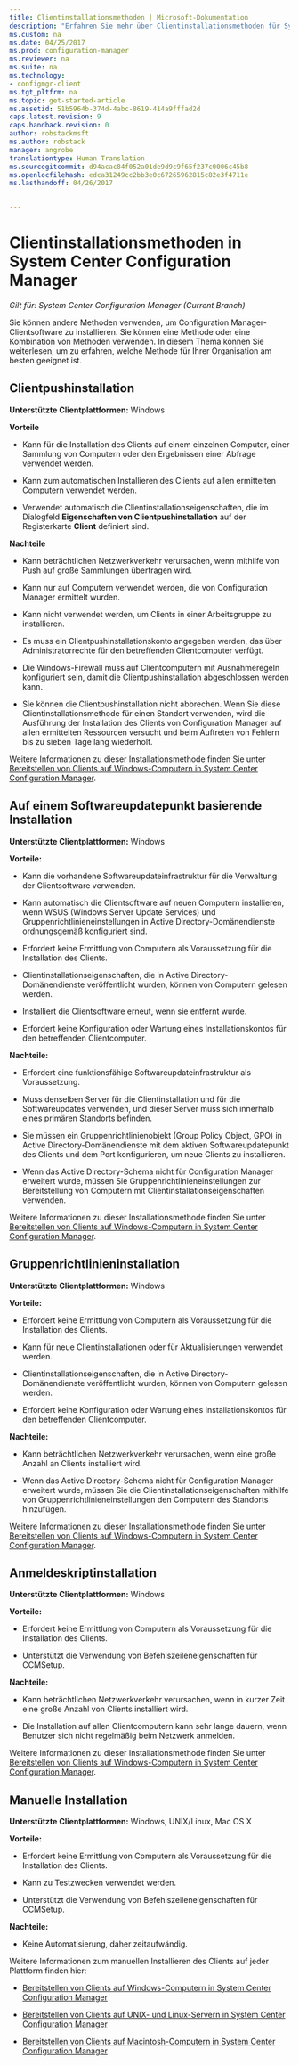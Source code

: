 ```yaml
---
title: Clientinstallationsmethoden | Microsoft-Dokumentation
description: "Erfahren Sie mehr über Clientinstallationsmethoden für System Center Configuration Manager."
ms.custom: na
ms.date: 04/25/2017
ms.prod: configuration-manager
ms.reviewer: na
ms.suite: na
ms.technology:
- configmgr-client
ms.tgt_pltfrm: na
ms.topic: get-started-article
ms.assetid: 51b5964b-374d-4abc-8619-414a9fffad2d
caps.latest.revision: 9
caps.handback.revision: 0
author: robstackmsft
ms.author: robstack
manager: angrobe
translationtype: Human Translation
ms.sourcegitcommit: d94acac84f052a01de9d9c9f65f237c0006c45b8
ms.openlocfilehash: edca31249cc2bb3e0c67265962815c82e3f4711e
ms.lasthandoff: 04/26/2017


---
```

# <a name="client-installation-methods-in-system-center-configuration-manager"></a>Clientinstallationsmethoden in System Center Configuration Manager

*Gilt für: System Center Configuration Manager (Current Branch)*

Sie können andere Methoden verwenden, um Configuration Manager-Clientsoftware zu installieren. Sie können eine Methode oder eine Kombination von Methoden verwenden. In diesem Thema können Sie weiterlesen, um zu erfahren, welche Methode für Ihrer Organisation am besten geeignet ist.  

## <a name="client-push-installation"></a>Clientpushinstallation  

 **Unterstützte Clientplattformen:** Windows  

 **Vorteile**  

-   Kann für die Installation des Clients auf einem einzelnen Computer, einer Sammlung von Computern oder den Ergebnissen einer Abfrage verwendet werden.  

-   Kann zum automatischen Installieren des Clients auf allen ermittelten Computern verwendet werden.  

-   Verwendet automatisch die Clientinstallationseigenschaften, die im Dialogfeld **Eigenschaften von Clientpushinstallation** auf der Registerkarte **Client** definiert sind.  

 **Nachteile**  

-   Kann beträchtlichen Netzwerkverkehr verursachen, wenn mithilfe von Push auf große Sammlungen übertragen wird.  

-   Kann nur auf Computern verwendet werden, die von Configuration Manager ermittelt wurden.  

-   Kann nicht verwendet werden, um Clients in einer Arbeitsgruppe zu installieren.  

-   Es muss ein Clientpushinstallationskonto angegeben werden, das über Administratorrechte für den betreffenden Clientcomputer verfügt.  

-   Die Windows-Firewall muss auf Clientcomputern mit Ausnahmeregeln konfiguriert sein, damit die Clientpushinstallation abgeschlossen werden kann.  

-   Sie können die Clientpushinstallation nicht abbrechen. Wenn Sie diese Clientinstallationsmethode für einen Standort verwenden, wird die Ausführung der Installation des Clients von Configuration Manager auf allen ermittelten Ressourcen versucht und beim Auftreten von Fehlern bis zu sieben Tage lang wiederholt.  

 Weitere Informationen zu dieser Installationsmethode finden Sie unter [Bereitstellen von Clients auf Windows-Computern in System Center Configuration Manager](../../../../core/clients/deploy/deploy-clients-to-windows-computers.md).  

## <a name="software-update-point-based-installation"></a>Auf einem Softwareupdatepunkt basierende Installation  
 **Unterstützte Clientplattformen:** Windows  

 **Vorteile:**  

-   Kann die vorhandene Softwareupdateinfrastruktur für die Verwaltung der Clientsoftware verwenden.  

-   Kann automatisch die Clientsoftware auf neuen Computern installieren, wenn WSUS (Windows Server Update Services) und Gruppenrichtlinieneinstellungen in Active Directory-Domänendienste ordnungsgemäß konfiguriert sind.  

-   Erfordert keine Ermittlung von Computern als Voraussetzung für die Installation des Clients.  

-   Clientinstallationseigenschaften, die in Active Directory-Domänendienste veröffentlicht wurden, können von Computern gelesen werden.  

-   Installiert die Clientsoftware erneut, wenn sie entfernt wurde.  

-   Erfordert keine Konfiguration oder Wartung eines Installationskontos für den betreffenden Clientcomputer.  

 **Nachteile:**  

-   Erfordert eine funktionsfähige Softwareupdateinfrastruktur als Voraussetzung.  

-   Muss denselben Server für die Clientinstallation und für die Softwareupdates verwenden, und dieser Server muss sich innerhalb eines primären Standorts befinden.  

-   Sie müssen ein Gruppenrichtlinienobjekt (Group Policy Object, GPO) in Active Directory-Domänendienste mit dem aktiven Softwareupdatepunkt des Clients und dem Port konfigurieren, um neue Clients zu installieren.  

-   Wenn das Active Directory-Schema nicht für Configuration Manager erweitert wurde, müssen Sie Gruppenrichtlinieneinstellungen zur Bereitstellung von Computern mit Clientinstallationseigenschaften verwenden.  

 Weitere Informationen zu dieser Installationsmethode finden Sie unter [Bereitstellen von Clients auf Windows-Computern in System Center Configuration Manager](../../../../core/clients/deploy/deploy-clients-to-windows-computers.md).  

## <a name="group-policy-installation"></a>Gruppenrichtlinieninstallation  
 **Unterstützte Clientplattformen:** Windows  

 **Vorteile:**  

-   Erfordert keine Ermittlung von Computern als Voraussetzung für die Installation des Clients.  

-   Kann für neue Clientinstallationen oder für Aktualisierungen verwendet werden.  

-   Clientinstallationseigenschaften, die in Active Directory-Domänendienste veröffentlicht wurden, können von Computern gelesen werden.  

-   Erfordert keine Konfiguration oder Wartung eines Installationskontos für den betreffenden Clientcomputer.  

 **Nachteile:**  

-   Kann beträchtlichen Netzwerkverkehr verursachen, wenn eine große Anzahl an Clients installiert wird.  

-   Wenn das Active Directory-Schema nicht für Configuration Manager erweitert wurde, müssen Sie die Clientinstallationseigenschaften mithilfe von Gruppenrichtlinieneinstellungen den Computern des Standorts hinzufügen.  

 Weitere Informationen zu dieser Installationsmethode finden Sie unter [Bereitstellen von Clients auf Windows-Computern in System Center Configuration Manager](../../../../core/clients/deploy/deploy-clients-to-windows-computers.md).  

## <a name="logon-script-installation"></a>Anmeldeskriptinstallation  
 **Unterstützte Clientplattformen:** Windows  

 **Vorteile:**  

-   Erfordert keine Ermittlung von Computern als Voraussetzung für die Installation des Clients.  

-   Unterstützt die Verwendung von Befehlszeileneigenschaften für CCMSetup.  

 **Nachteile:**  

-   Kann beträchtlichen Netzwerkverkehr verursachen, wenn in kurzer Zeit eine große Anzahl von Clients installiert wird.  

-   Die Installation auf allen Clientcomputern kann sehr lange dauern, wenn Benutzer sich nicht regelmäßig beim Netzwerk anmelden.  

 Weitere Informationen zu dieser Installationsmethode finden Sie unter [Bereitstellen von Clients auf Windows-Computern in System Center Configuration Manager](../../../../core/clients/deploy/deploy-clients-to-windows-computers.md).  

## <a name="manual-installation"></a>Manuelle Installation  
 **Unterstützte Clientplattformen:** Windows, UNIX/Linux, Mac OS X  

 **Vorteile:**  

-   Erfordert keine Ermittlung von Computern als Voraussetzung für die Installation des Clients.  

-   Kann zu Testzwecken verwendet werden.  

-   Unterstützt die Verwendung von Befehlszeileneigenschaften für CCMSetup.  

 **Nachteile:**  

-   Keine Automatisierung, daher zeitaufwändig.  

 Weitere Informationen zum manuellen Installieren des Clients auf jeder Plattform finden hier:  

-   [Bereitstellen von Clients auf Windows-Computern in System Center Configuration Manager](../../../../core/clients/deploy/deploy-clients-to-windows-computers.md)  

-   [Bereitstellen von Clients auf UNIX- und Linux-Servern in System Center Configuration Manager](../../../../core/clients/deploy/deploy-clients-to-unix-and-linux-servers.md)  

-   [Bereitstellen von Clients auf Macintosh-Computern in System Center Configuration Manager](../../../../core/clients/deploy/deploy-clients-to-macs.md)  

